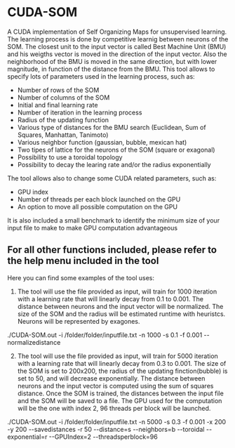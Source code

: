 # CUDA-SOM
A CUDA implementation of Self Organizing Maps for unsupervised learning.
The learning process is done by competitive learnig between neurons of the SOM.
The closest unit to the input vector is called Best Machine Unit (BMU) and his weigths vector is moved in the direction of the input vector.
Also the neighborhood of the BMU is moved in the same direction, but with lower magnitude, in function of the distance from the BMU.
This tool allows to specify lots of parameters used in the learning process, such as:
- Number of rows of the SOM
- Number of columns of the SOM
- Initial and final learning rate
- Number of iteration in the learning process
- Radius of the updating function
- Various type of distances for the BMU search (Euclidean, Sum of Squares, Manhattan, Tanimoto)
- Various neighbor function (gaussian, bubble, mexican hat)
- Two tipes of lattice for the neurons of the SOM (square or exagonal)
- Possibility to use a toroidal topology
- Possibility to decay the learing rate and/or the radius exponentially

The tool allows also to change some CUDA related parameters, such as:
- GPU index
- Number of threads per each block launched on the GPU
- An option to move all possible computation on the GPU

It is also included a small benchmark to identify the minimum size of your input file to make to make GPU computation advantageous

For all other functions included, please refer to the help menu included in the tool
--------------------------------------------------------

Here you can find some examples of the tool uses:
1) The tool will use the file provided as input, will train for 1000 iteration with a  learning rate that 
will linearly decay from 0.1 to 0.001. The distance between neurons and the input vector will be normalized. 
The size of the SOM and the radius will be estimated runtime with heuristcs. Neurons will be represented by exagones.

./CUDA-SOM.out -i /folder/folder/inputfile.txt -n 1000 -s 0.1 -f 0.001 --normalizedistance

2) The tool will use the file provided as input, will train for 5000 iteration with a learning rate that 
will linearly decay from 0.3 to 0.001. The size of the SOM is set to 200x200, the radius of the updating finction(bubble)
is set to 50, and will decrease exponentially. The distance between neurons and the input vector is computed 
using the sum of squares distance. Once the SOM is trained, the distances between the input file and the SOM will be
saved to a file. The GPU used for the computation will be the one with index 2, 96 threads per block will be launched.

./CUDA-SOM.out -i /folder/folder/inputfile.txt -n 5000 -s 0.3 -f 0.001 -x 200 -y 200 --savedistances -r 50 --distance=s --neighbors=b --toroidal --exponential=r --GPUIndex=2 --threadsperblock=96

